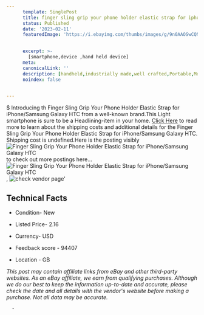 ```yaml
---
      template: SinglePost
      title: finger sling grip your phone holder elastic strap for iphone samsung galaxy htc
      status: Published
      date: '2023-02-11'
      featuredImage: 'https://i.ebayimg.com/thumbs/images/g/9n0AAOSwCQNWezhs/s-l225.jpg'
       

      excerpt: >-
        [smartphone,device ,hand held device]
      meta:
      canonicalLink: ''
      description: [handheld,industrially made,well crafted,Portable,Mobile,Compact,Convenient,Lightweight,Maneuverable,Man-portable,Miniature,Carriable,Hand-held,Light,Holdable,Transportable,Mobile device,Pocket-sized,On-the-go,Wireless,Cordless,Compact size,Convenient size, smartphone,device ,hand held device]
      noindex: false
      

---
```

$
      Introducing th Finger Sling Grip Your Phone Holder Elastic Strap for iPhone/Samsung Galaxy HTC from a well-known brand.This Light smartphone is sure to be a Headlining-item in your home. [Click Here](https://www.ebay.com/itm/172798729254?hash=item283b9b5c26%3Ag%3A9n0AAOSwCQNWezhs&mkevt=1&mkcid=1&mkrid=711-53200-19255-0&campid=%253CePNCampaignId%253E&customid=%253CreferenceId%253E&toolid=10049) to read more to learn about the shipping costs and additional details for the Finger Sling Grip Your Phone Holder Elastic Strap for iPhone/Samsung Galaxy HTC. Shipping cost is undefined.Here is the posting visibly ![Finger Sling Grip Your Phone Holder Elastic Strap for iPhone/Samsung Galaxy HTC](https://i.ebayimg.com/thumbs/images/g/9n0AAOSwCQNWezhs/s-l225.jpg) to check out more postings here... ![Finger Sling Grip Your Phone Holder Elastic Strap for iPhone/Samsung Galaxy HTC](https://i.ebayimg.com/images/g/9n0AAOSwCQNWezhs/s-l1200.jpg), ![check vendor page]()'

      

 ## Technical Facts 



     
      

 - Condition- New 


      

 - Listed Price- 2.16 


      

 - Currency- USD 


      

 - Feedback score - 94407 


      

 - Location - GB 


      
      

 *_This post may contain affiliate links from eBay and other third-party websites. As an eBay affiliate, we earn from qualifying purchases. Although we do our best to keep the information up-to-date and accurate, please check the date and all details with the vendor's website before making a purchase. Not all data may be accurate._*




      -
